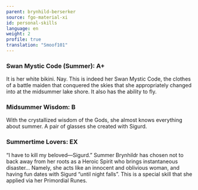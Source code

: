 ```yaml
---
parent: brynhild-berserker
source: fgo-material-xi
id: personal-skills
language: en
weight: 2
profile: true
translation: "Smoof101"
---
```


### Swan Mystic Code (Summer): A+

It is her white bikini.
Nay. This is indeed her Swan Mystic Code, the clothes of a battle maiden that conquered the skies that she appropriately changed into at the midsummer lake shore. It also has the ability to fly.

### Midsummer Wisdom: B

With the crystallized wisdom of the Gods, she almost knows everything about summer. A pair of glasses she created with Sigurd.

### Summertime Lovers: EX

“I have to kill my beloved—Sigurd.”
Summer Brynhildr has chosen not to back away from her roots as a Heroic Spirit who brings instantaneous disaster… Namely, she acts like an innocent and oblivious woman, and having fun dates with Sigurd “until night falls”. This is a special skill that she applied via her Primordial Runes.
